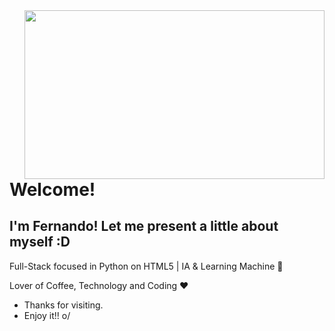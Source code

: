 <img align="right" width="480" height="270" src="https://github.com/SkylineNando/SkylineNando/blob/master/giphy.gif">

# Welcome!
## I'm Fernando! Let me present a little about myself :D

Full-Stack focused in Python on HTML5 | IA & Learning Machine :robot:

Lover of Coffee, Technology and Coding :heart:

- Thanks for visiting. 
- Enjoy it!! o/
